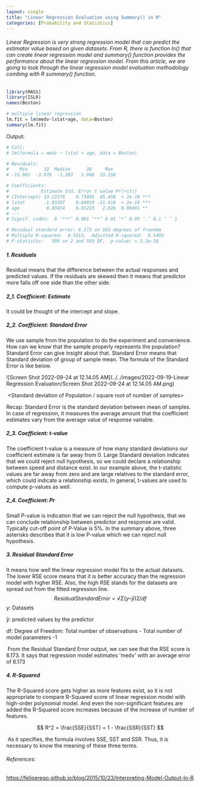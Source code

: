 ```yaml
---
layout: single
title: "Linear Regression Evaluation using Summary() in R"
categories: [Probability and Statistics]
---
```




###### Linear Regression is very strong regression model that can predict the estimator value based on given datasets. From R, there is function  ln() that can create linear regression model and summary() function provides the performance about the linear regression model. From this article, we are going to look through the linear regression model evaluation methodology combing with R summary() function.



```R
library(MASS)
library(ISLR)
names(Boston)

# multiple linear regression
lm.fit = lm(medv~lstat+age, data=Boston)
summary(lm.fit)
```

Output:

```R
# Call:
# lm(formula = medv ~ lstat + age, data = Boston)

# Residuals:
#    Min      1Q  Median      3Q     Max 
# -15.981  -3.978  -1.283   1.968  23.158 

# Coefficients:
#            Estimate Std. Error t value Pr(>|t|)    
# (Intercept) 33.22276    0.73085  45.458  < 2e-16 ***
# lstat       -1.03207    0.04819 -21.416  < 2e-16 ***
# age          0.03454    0.01223   2.826  0.00491 ** 
# ---
# Signif. codes:  0 ‘***’ 0.001 ‘**’ 0.01 ‘*’ 0.05 ‘.’ 0.1 ‘ ’ 1

# Residual standard error: 6.173 on 503 degrees of freedom
# Multiple R-squared:  0.5513,	Adjusted R-squared:  0.5495 
# F-statistic:   309 on 2 and 503 DF,  p-value: < 2.2e-16
```



##### 1. Residuals

Residual means that the difference between the actual responses and predicted values. If the residuals are skewed then it means that predictor more falls off one side than the other side.



##### 2_1. Coefficient: Estimate

It could be thought of the intercept and slope. 

##### 2_2. Coefficient: Standard Error

We use sample from the population to do the experiment and convenience. How can we know that the sample properly represents the population? Standard Error can give insight about that. Standard Error means that Standard deviation of group of sample mean. The formula of the Standard Error is like below.

![Screen Shot 2022-09-24 at 12.14.05 AM](../../images/2022-09-19-Linear Regression Evaluation/Screen Shot 2022-09-24 at 12.14.05 AM.png)

​															<Standard deviation of Population / square root of number of samples>

Recap: Standard Error is the standard deviation between mean of samples. In case of regression, it measures the average amount that the coefficient estimates vary from the average value of response variable. 

##### 2_3. Coefficient: t-value

The coefficient t-value is a measure of how many standard deviations our coefficient estimate is far away from 0. Large Standard deviation indicates that we could reject null hypothesis, so we could declare a relationship between speed and distance exist. In our example above, the t-statistic values are far away from zero and are large relatives to the standard error, which could indicate a relationship exists. In general, t-values are used to compute p-values as well.



##### 2_4. Coefficient: Pr

Small P-value is indication that we can reject the null hypothesis, that we can conclude relationship between predictor and response are valid. Typically cut-off point of P-Value is 5%. In the summary above, three asterisks describes that it is low P-value which we can reject null hypothesis.



##### 3. Residual Standard Error

It means how well the linear regression model fits to the actual datasets. The lower RSE score means that it is better accuracy than the regression model with higher RSE. Also, the high RSE stands for the datasets are spread out from the fitted regression line. 
$$
Residual Standard Error = √Σ(y – ŷ)2/df
$$
y: Datasets

ŷ: predicted values by the predictor

df: Degree of Freedom: Total number of observations - Total number of model parameters -1

​		From the Residual Standard Error output, we can see that the RSE score is 6.173. It says that regression model estimates 'medv' with an average error of 6.173



##### 4. R-Squared

The R-Squared score gets higher as more features exist, so it is not appropriate to compare R-Squared score of linear regression model with high-order polynomial model. And even the non-significant features are added the R-Squared score increases because of the increase of number of features.

$$
R^2 = \frac{SSE}{SST} = 1 - \frac{SSR}{SST}
$$

​		As it specifies, the formula involves SSE, SST and SSR. Thus, it is necessary to know the meaning of these three terms. 

###### References:

https://feliperego.github.io/blog/2015/10/23/Interpreting-Model-Output-In-R


